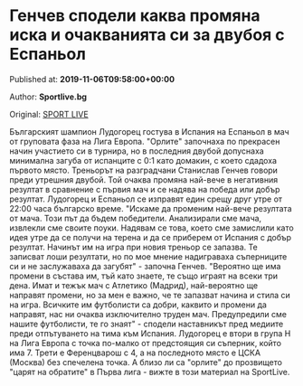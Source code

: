 
# Генчев сподели каквa промяна иска и очакванията си за двубоя с Еспаньол

Published at: **2019-11-06T09:58:00+00:00**

Author: **Sportlive.bg**

Original: [SPORT LIVE](https://www.sportlive.bg/worldfootball/ligaeurope/genchev-spodeli-kakva-promqna-iska-i-ochakvaniqta-si-za-dvuboq-s-espanxol-1403389.html)

Българският шампион Лудогорец гостува в Испания на Еспаньол в мач от груповата фаза на Лига Европа. "Орлите" започнаха по прекрасен начин участието си в турнира, но в последния двубой допуснаха минимална загуба от испанците с 0:1 като домакин, с което сдадоха първото място.
Треньорът на разградчани Станислав Генчев говори преди утрешния двубой. Той очаква промяна най-вече в негативния резултат в сравнение с първия мач и се надява на победа или добър резултат. Лудогорец и Еспаньол се изправят един срещу друг утре от 22:00 часа българско време.
"Искаме да променим най-вече резултата от мача. Този път да бъдем победители. Анализирали сме мача, извлекли сме своите поуки. Надявам се това, което сме замислили като идея утре да се получи на терена и да се приберем от Испания с добър резултат. Начинът им на игра при новия треньор се запазва. Те записват лоши резултати, но по мое мнение надиграваха съперниците си и не заслужаваха да загубят" - започна Генчев.
"Вероятно ще има промени в състава им, тъй като знаете, те също играят на всеки три дена. Имат и тежък мач с Атлетико (Мадрид), най-вероятно ще направят промени, но за мен е важно, че те запазват начина и стила си на игра. Всичките им футболисти са добри, каквито и промени да направят, нас ни очаква изключително труден мач. Предупредили сме нашите футболисти, те го знаят" - сподели наставникът пред медиите преди отпътуването на тима към Испания.
Лудогорец е втори в група Н на Лига Европа с точка по-малко от предстоящия си съперник, който има 7. Трети е Ференцварош с 4, а на последното място е ЦСКА (Москва) без спечелена точка. А близо ли са "орлите" до прозвището "царят на обратите" в Първа лига - вижте в този материал на SportLive.
